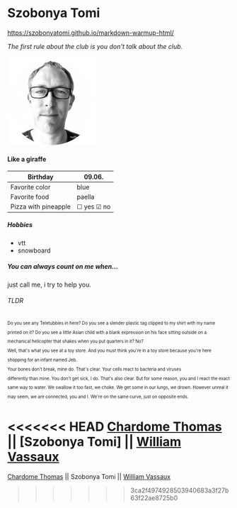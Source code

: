 # Szobonya Tomi

https://szobonyatomi.github.io/markdown-warmup-html/

*The first rule about the club is you don't talk about the club.*

![Tomi](image/selfpic.png)

#### Like a giraffe


| Birthday | 09.06.|
|--------- | ---------| 
| Favorite color | blue | 
| Favorite food | paella |
| Pizza with pineapple | &#9744; yes  &#9745; no |



##### Hobbies
  * vtt
  * snowboard

##### You can always count on me when... 
  just call me, i try to help you.

###### TLDR
 <sub><sup>Do you see any Teletubbies in here? Do you see a slender plastic tag clipped to my shirt with my name printed on it? Do you see a little Asian child with a blank expression on his face sitting outside on a mechanical helicopter that shakes when you put quarters in it? No?  
 Well, that's what you see at a toy store. And you must think you're in a toy store because you're here shopping for an infant named Jeb.  
 Your bones don't break, mine do. That's clear. Your cells react to bacteria and viruses  
 differently than mine. You don't get sick, I do. That's also clear. But for some reason, you and I react the exact same way to water. We swallow it too fast, we choke. We get some in our lungs, we drown. However unreal it may seem, we are connected, you and I. We're on the same curve, just on opposite ends.</sup></sub>


<<<<<<< HEAD
[Chardome Thomas](https://github.com/ChardomeThomas/markdown-challenge) || [Szobonya Tomi] || [William Vassaux](https://github.com/Williamson911/markdown-challenge) 
=======
[Chardome Thomas](https://github.com/ChardomeThomas/markdown-challenge) || Szobonya Tomi || [William Vassaux](https://github.com/Williamson911/markdown-challenge) 
>>>>>>> 3ca2f4974928503940683a3f27b63f22ae8725b0



